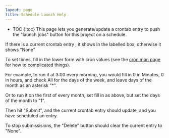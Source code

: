 ```yaml
---
layout: page
title: Schedule Launch Help
---
```

* TOC
{:toc}
This page lets you generate/update a crontab entry to push the "launch jobs" button for
this project on a schedule.

If there is a current crontab entry , it shows in the labelled box, otherwise it shows
"None"

To set times, fill in the lower form with cron values (see the [cron man page](https://man7.org/linux/man-pages/man5/crontab.5.html) for how to complicated things).

For example, to run it at 3:00 every morning, you would fill in 0 in Minutes, 0 in hours, and check All for the days of the week, and leave days of the month as an asterisk "*".

Or to run it on the first of every month, set fill in as above, but set the days of the month to "1".

Then hit "Submit", and the current crontab entry should update, and you have scheduled an entry.

To stop submissisions, the "Delete" button should clear the current entry to "None".